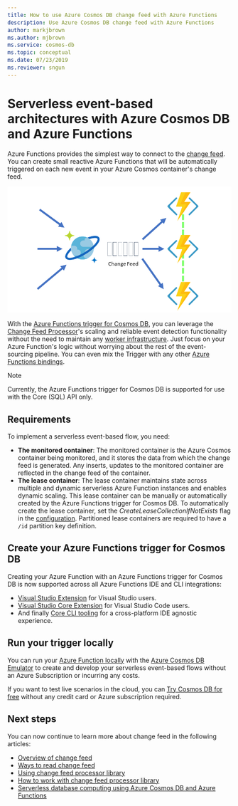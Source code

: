 ```yaml
---
title: How to use Azure Cosmos DB change feed with Azure Functions
description: Use Azure Cosmos DB change feed with Azure Functions 
author: markjbrown
ms.author: mjbrown
ms.service: cosmos-db
ms.topic: conceptual
ms.date: 07/23/2019
ms.reviewer: sngun
---
```


# Serverless event-based architectures with Azure Cosmos DB and Azure Functions

Azure Functions provides the simplest way to connect to the [change feed](change-feed.md). You can create small reactive Azure Functions that will be automatically triggered on each new event in your Azure Cosmos container's change feed.

![Serverless event-based Functions working with the Azure Functions trigger for Cosmos DB](./media/change-feed-functions/functions.png)

With the [Azure Functions trigger for Cosmos DB](../azure-functions/functions-bindings-cosmosdb-v2.md#trigger), you can leverage the [Change Feed Processor](./change-feed-processor.md)'s scaling and reliable event detection functionality without the need to maintain any [worker infrastructure](./change-feed-processor.md). Just focus on your Azure Function's logic without worrying about the rest of the event-sourcing pipeline. You can even mix the Trigger with any other [Azure Functions bindings](../azure-functions/functions-triggers-bindings.md#supported-bindings).

> [!NOTE]
> Currently, the Azure Functions trigger for Cosmos DB is supported for use with the Core (SQL) API only.

## Requirements

To implement a serverless event-based flow, you need:

* **The monitored container**: The monitored container is the Azure Cosmos container being monitored, and it stores the data from which the change feed is generated. Any inserts, updates to the monitored container are reflected in the change feed of the container.
* **The lease container**: The lease container maintains state across multiple and dynamic serverless Azure Function instances and enables dynamic scaling. This lease container can be manually or automatically created by the Azure Functions trigger for Cosmos DB. To automatically create the lease container, set the *CreateLeaseCollectionIfNotExists* flag in the [configuration](../azure-functions/functions-bindings-cosmosdb-v2.md#trigger---configuration). Partitioned lease containers are required to have a `/id` partition key definition.

## Create your Azure Functions trigger for Cosmos DB

Creating your Azure Function with an Azure Functions trigger for Cosmos DB is now supported across all Azure Functions IDE and CLI integrations:

* [Visual Studio Extension](../azure-functions/functions-develop-vs.md) for Visual Studio users.
* [Visual Studio Core Extension](/azure/javascript/tutorial-vscode-serverless-node-01) for Visual Studio Code users.
* And finally [Core CLI tooling](../azure-functions/functions-run-local.md#create-func) for a cross-platform IDE agnostic experience.

## Run your trigger locally

You can run your [Azure Function locally](../azure-functions/functions-develop-local.md) with the [Azure Cosmos DB Emulator](./local-emulator.md) to create and develop your serverless event-based flows without an Azure Subscription or incurring any costs.

If you want to test live scenarios in the cloud, you can [Try Cosmos DB for free](https://azure.microsoft.com/try/cosmosdb/) without any credit card or Azure subscription required.

## Next steps

You can now continue to learn more about change feed in the following articles:

* [Overview of change feed](change-feed.md)
* [Ways to read change feed](read-change-feed.md)
* [Using change feed processor library](change-feed-processor.md)
* [How to work with change feed processor library](change-feed-processor.md)
* [Serverless database computing using Azure Cosmos DB and Azure Functions](serverless-computing-database.md)
